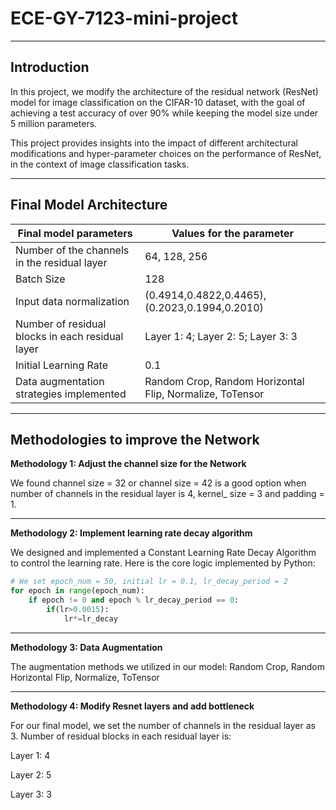 # ECE-GY-7123-mini-project    

-------------------------------------------------------------------------------------------------------------

## **Introduction**

In this project, we modify the architecture of the residual network (ResNet) model for image classification on the CIFAR-10 dataset, with the goal of achieving a test accuracy of over 90% while keeping the model size under 5 million parameters. 

This project provides insights into the impact of different architectural modifications and hyper-parameter choices on the performance of ResNet, in the context of image classification tasks.

-------------------------------------------------------------------------

## Final Model Architecture

| Final model parameters                           | Values for the parameter                                 |
| ------------------------------------------------ | -------------------------------------------------------- |
| Number of the channels in the residual layer     | 64, 128, 256                                             |
| Batch Size                                       | 128                                                      |
| Input data normalization                         | (0.4914,0.4822,0.4465), (0.2023,0.1994,0.2010)           |
| Number of residual blocks in each residual layer | Layer 1: 4;   Layer 2: 5;   Layer 3: 3                   |
| Initial Learning Rate                            | 0.1                                                      |
| Data augmentation strategies implemented         | Random Crop, Random Horizontal Flip, Normalize, ToTensor |



------------------------------------------------------------------------

## **Methodologies to improve the Network**

**Methodology 1: Adjust the channel size for the Network** 

We found channel size = 32 or channel size = 42 is a good option when number of channels in the residual layer is 4, kernel_ size = 3 and padding = 1.

---------------------------------------------------------------------

**Methodology 2: Implement learning rate decay algorithm**

We designed and implemented a Constant Learning Rate Decay Algorithm to control the learning rate. Here is the core logic implemented by Python:

```python
# We set epoch_num = 50, initial lr = 0.1, lr_decay_period = 2
for epoch in range(epoch_num):
    if epoch != 0 and epoch % lr_decay_period == 0:
        if(lr>0.0015):
            lr*=lr_decay
```



---------------------------------------------------------------------

**Methodology  3: Data Augmentation**

The augmentation methods we utilized in our model: Random Crop, Random Horizontal Flip, Normalize, ToTensor


---------------------------------------------------------------------

**Methodology 4: Modify Resnet layers and add bottleneck**

For our final model, we set the number of channels in the residual layer as 3. Number of residual blocks in each residual layer is: 

Layer 1: 4

Layer 2: 5

Layer 3: 3













